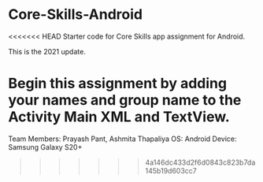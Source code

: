 # Core-Skills-Android
<<<<<<< HEAD
Starter code for Core Skills app assignment for Android.

This is the 2021 update. 

Begin this assignment by adding your names and group name to the Activity Main XML and TextView. 
=======
Team Members: Prayash Pant, Ashmita Thapaliya
OS: Android
Device: Samsung Galaxy S20+

>>>>>>> 4a146dc433d2f6d0843c823b7da145b19d603cc7

